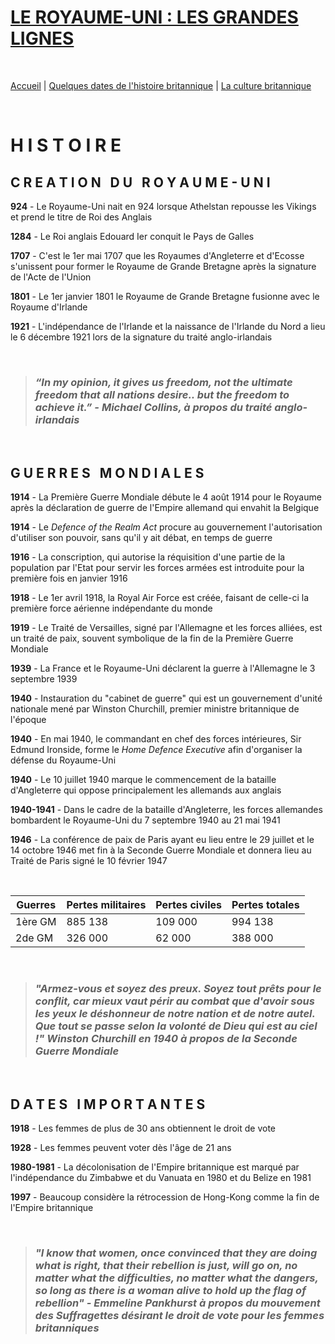 # **<ins>LE ROYAUME-UNI : LES GRANDES LIGNES</ins>**

&nbsp;

[Accueil](./index.md) | [Quelques dates de l'histoire britannique](https://marineregnier.github.io/Royaume-Uni/Histoire) | [La culture britannique](https://marineregnier.github.io/Royaume-Uni/Culture)

&nbsp;

# **H I S T O I R E**

## **C R E A T I O N &nbsp; D U &nbsp; R O Y A U M E - U N I**

**924** - Le Royaume-Uni nait en 924 lorsque Athelstan repousse les Vikings et prend le titre de Roi des Anglais

**1284** - Le Roi anglais Edouard Ier conquit le Pays de Galles

**1707** - C'est le 1er mai 1707 que les Royaumes d'Angleterre et d'Ecosse s'unissent pour former le Royaume de Grande Bretagne après la signature de l'Acte de l'Union

**1801** - Le 1er janvier 1801 le Royaume de Grande Bretagne fusionne avec le Royaume d'Irlande

**1921** - L'indépendance de l'Irlande et la naissance de l'Irlande du Nord a lieu le 6 décembre 1921 lors de la signature du traité anglo-irlandais

&nbsp;

> ### _“In my opinion, it gives us freedom, not the ultimate freedom that all nations desire.. but the freedom to achieve it.” - Michael Collins, à propos du traité anglo-irlandais_

&nbsp;

## **G U E R R E S &nbsp; M O N D I A L E S**

**1914** - La Première Guerre Mondiale débute le 4 août 1914 pour le Royaume après la déclaration de guerre de l'Empire allemand qui envahit la Belgique

**1914** - Le _Defence of the Realm Act_ procure au gouvernement l'autorisation d'utiliser son pouvoir, sans qu'il y ait débat, en temps de guerre

**1916** - La conscription, qui autorise la réquisition d'une partie de la population par l'Etat pour servir les forces armées est introduite pour la première fois en janvier 1916

**1918** - Le 1er avril 1918, la Royal Air Force est créée, faisant de celle-ci la première force aérienne indépendante du monde

**1919** - Le Traité de Versailles, signé par l'Allemagne et les forces alliées, est un traité de paix, souvent symbolique de la fin de la Première Guerre Mondiale

**1939** - La France et le Royaume-Uni déclarent la guerre à l'Allemagne le 3 septembre 1939

**1940** - Instauration du "cabinet de guerre" qui est un gouvernement d'unité nationale mené par Winston Churchill, premier ministre britannique de l'époque

**1940** - En mai 1940, le commandant en chef des forces intérieures, Sir Edmund Ironside, forme le _Home Defence Executive_ afin d'organiser la défense du Royaume-Uni

**1940** - Le 10 juillet 1940 marque le commencement de la bataille d'Angleterre qui oppose principalement les allemands aux anglais

**1940-1941** - Dans le cadre de la bataille d'Angleterre, les forces allemandes bombardent le Royaume-Uni du 7 septembre 1940 au 21 mai 1941

**1946** - La conférence de paix de Paris ayant eu lieu entre le 29 juillet et le 14 octobre 1946 met fin à la Seconde Guerre Mondiale et donnera lieu au Traité de Paris signé le 10 février 1947

&nbsp;

Guerres       | Pertes militaires | Pertes civiles      | Pertes totales
------------- | ----------------- | ------------------- | -------------
1ère GM       |      885 138      |      109 000        |    994 138
2de GM        |      326 000      |      62 000         |    388 000

&nbsp;

> ### _"Armez-vous et soyez des preux. Soyez tout prêts pour le conflit, car mieux vaut périr au combat que d'avoir sous les yeux le déshonneur de notre nation et de notre autel. Que tout se passe selon la volonté de Dieu qui est au ciel !" Winston Churchill en 1940 à propos de la Seconde Guerre Mondiale_

&nbsp;

## **D A T E S &nbsp; I M P O R T A N T E S**

**1918** - Les femmes de plus de 30 ans obtiennent le droit de vote

**1928** - Les femmes peuvent voter dès l'âge de 21 ans

**1980-1981** - La décolonisation de l'Empire britannique est marqué par l'indépendance du Zimbabwe et du Vanuata en 1980 et du Belize en 1981

**1997** - Beaucoup considère la rétrocession de Hong-Kong comme la fin de l'Empire britannique

&nbsp;

> ### _"I know that women, once convinced that they are doing what is right, that their rebellion is just, will go on, no matter what the difficulties, no matter what the dangers, so long as there is a woman alive to hold up the flag of rebellion" - Emmeline Pankhurst à propos du mouvement des Suffragettes désirant le droit de vote pour les femmes britanniques_
